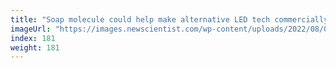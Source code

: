 ```yaml
---
title: "Soap molecule could help make alternative LED tech commercially viable"
imageUrl: "https://images.newscientist.com/wp-content/uploads/2022/08/08153000/SEI_117997622.jpg?width=600"
index: 181
weight: 181
---
```

